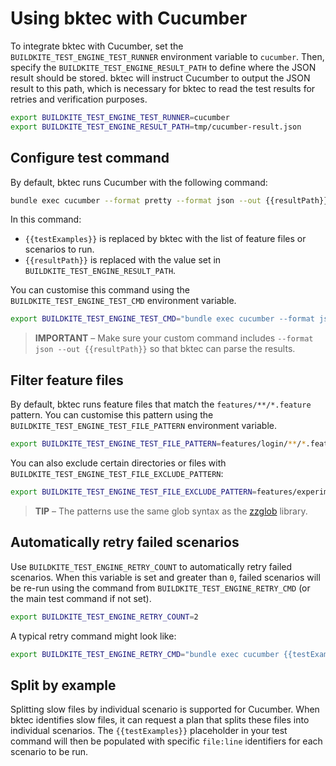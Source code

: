 # Using bktec with Cucumber

To integrate bktec with Cucumber, set the `BUILDKITE_TEST_ENGINE_TEST_RUNNER` environment variable to `cucumber`. Then, specify the `BUILDKITE_TEST_ENGINE_RESULT_PATH` to define where the JSON result should be stored. bktec will instruct Cucumber to output the JSON result to this path, which is necessary for bktec to read the test results for retries and verification purposes.

```sh
export BUILDKITE_TEST_ENGINE_TEST_RUNNER=cucumber
export BUILDKITE_TEST_ENGINE_RESULT_PATH=tmp/cucumber-result.json
```

## Configure test command
By default, bktec runs Cucumber with the following command:

```sh
bundle exec cucumber --format pretty --format json --out {{resultPath}} {{testExamples}}
```

In this command:
- `{{testExamples}}` is replaced by bktec with the list of feature files or scenarios to run.
- `{{resultPath}}` is replaced with the value set in `BUILDKITE_TEST_ENGINE_RESULT_PATH`.

You can customise this command using the `BUILDKITE_TEST_ENGINE_TEST_CMD` environment variable.

```sh
export BUILDKITE_TEST_ENGINE_TEST_CMD="bundle exec cucumber --format json --out {{resultPath}} {{testExamples}}"
```

> **IMPORTANT** – Make sure your custom command includes `--format json --out {{resultPath}}` so that bktec can parse the results.

## Filter feature files
By default, bktec runs feature files that match the `features/**/*.feature` pattern. You can customise this pattern using the `BUILDKITE_TEST_ENGINE_TEST_FILE_PATTERN` environment variable.

```sh
export BUILDKITE_TEST_ENGINE_TEST_FILE_PATTERN=features/login/**/*.feature
```

You can also exclude certain directories or files with `BUILDKITE_TEST_ENGINE_TEST_FILE_EXCLUDE_PATTERN`:

```sh
export BUILDKITE_TEST_ENGINE_TEST_FILE_EXCLUDE_PATTERN=features/experimental
```

> **TIP** – The patterns use the same glob syntax as the [zzglob](https://github.com/DrJosh9000/zzglob#pattern-syntax) library.

## Automatically retry failed scenarios
Use `BUILDKITE_TEST_ENGINE_RETRY_COUNT` to automatically retry failed scenarios. When this variable is set and greater than `0`, failed scenarios will be re-run using the command from `BUILDKITE_TEST_ENGINE_RETRY_CMD` (or the main test command if not set).

```sh
export BUILDKITE_TEST_ENGINE_RETRY_COUNT=2
```

A typical retry command might look like:

```sh
export BUILDKITE_TEST_ENGINE_RETRY_CMD="bundle exec cucumber {{testExamples}} --format json --out {{resultPath}}"
```

## Split by example
Splitting slow files by individual scenario is supported for Cucumber. When bktec identifies slow files, it can request a plan that splits these files into individual scenarios. The `{{testExamples}}` placeholder in your test command will then be populated with specific `file:line` identifiers for each scenario to be run.
